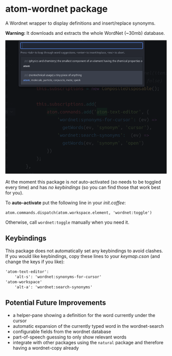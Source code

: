 # atom-wordnet package

A Wordnet wrapper to display definitions and insert/replace synonyms.

**Warning:** It downloads and extracts the whole WordNet (~30mb) database.

![Screenshot](screenshot.png)

At the moment this package is _not_ auto-activated (so needs to be toggled every time) and has _no keybindings_ (so you can find those that work best for you).

To **auto-activate** put the following line in your _init.coffee_:

```
atom.commands.dispatch(atom.workspace.element, 'wordnet:toggle')
```

Otherwise, call `wordnet:toggle` manually when you need it.

## Keybindings

This package does not automatically set any keybindings to avoid clashes.
If you would like keybindings, copy these lines to your _keymap.cson_ (and change the keys if you like):

```
'atom-text-editor':
    'alt-s': 'wordnet:synonyms-for-cursor'
'atom-workspace'
    'alt-a': 'wordnet:search-synonyms'
```

## Potential Future Improvements

* a helper-pane showing a definition for the word currently under the cursor
* automatic expansion of the currently typed word in the wordnet-search
* configurable fields from the wordnet database
* part-of-speech guessing to only show relevant words
* integrate with other packages using the `natural` package and therefore having a wordnet-copy already
